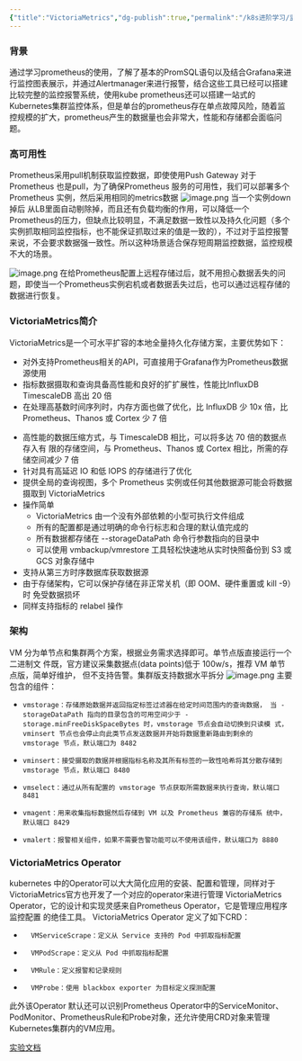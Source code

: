 ```yaml
---
{"title":"VictoriaMetrics","dg-publish":true,"permalink":"/k8s进阶学习/监控/VictoriaMetrics/","dgPassFrontmatter":true}
---
```


### 背景
通过学习prometheus的使用，了解了基本的PromSQL语句以及结合Grafana来进行监控图表展示，并通过Alertmanager来进行报警，结合这些工具已经可以搭建比较完整的监控报警系统，使用kube prometheus还可以搭建一站式的Kubernetes集群监控体系，但是单台的prometheus存在单点故障风险，随着监控规模的扩大，prometheus产生的数据量也会非常大，性能和存储都会面临问题。

### 高可用性
Prometheus采用pull机制获取监控数据，即使使用Push Gateway 对于Prometheus 也是pull，为了确保Prometheus 服务的可用性，我们可以部署多个Prometheus 实例，然后采用相同的metrics数据
![image.png](https://dennis-02.oss-cn-shenzhen.aliyuncs.com/img/20230725111348.png)
当一个实例down掉后 从LB里面自动剔除掉，而且还有负载均衡的作用，可以降低一个Prometheus的压力，但缺点比较明显，不满足数据一致性以及持久化问题（多个实例抓取相同监控指标，也不能保证抓取过来的值是一致的），不过对于监控报警来说，不会要求数据强一致性。所以这种场景适合保存短周期监控数据，监控规模不大的场景。

![image.png](https://dennis-02.oss-cn-shenzhen.aliyuncs.com/img/20230725113239.png)
在给Prometheus配置上远程存储过后，就不用担心数据丢失的问题，即使当一个Prometheus实例宕机或者数据丢失过后，也可以通过远程存储的数据进行恢复。

### VictoriaMetrics简介
VictoriaMetrics是一个可水平扩容的本地全量持久化存储方案，主要优势如下：
+ 对外支持Prometheus相关的API，可直接用于Grafana作为Prometheus数据源使用 
+ 指标数据摄取和查询具备高性能和良好的扩扩展性，性能比InfluxDB TimescaleDB ⾼出 20 倍
+ 在处理⾼基数时间序列时，内存⽅⾯也做了优化，⽐ InfluxDB 少 10x 倍，⽐ Prometheus、Thanos 或 Cortex 少 7 倍
-  ⾼性能的数据压缩⽅式，与 TimescaleDB 相⽐，可以将多达 70 倍的数据点存⼊有 限的存储空间，与 Prometheus、Thanos 或 Cortex 相⽐，所需的存储空间减少 7 倍
- 针对具有⾼延迟 IO 和低 IOPS 的存储进⾏了优化
- 提供全局的查询视图，多个 Prometheus 实例或任何其他数据源可能会将数据摄取到 VictoriaMetrics 
- 操作简单
	- VictoriaMetrics 由⼀个没有外部依赖的⼩型可执⾏⽂件组成
	- 所有的配置都是通过明确的命令⾏标志和合理的默认值完成的
	- 所有数据都存储在 --storageDataPath 命令⾏参数指向的⽬录中
	- 可以使⽤ vmbackup/vmrestore ⼯具轻松快速地从实时快照备份到 S3 或 GCS 对象存储中
- ⽀持从第三⽅时序数据库获取数据源
- 由于存储架构，它可以保护存储在⾮正常关机（即 OOM、硬件重置或 kill -9）时 免受数据损坏
- 同样⽀持指标的 relabel 操作

### 架构
VM 分为单节点和集群两个⽅案，根据业务需求选择即可。单节点版直接运⾏⼀个⼆进制⽂ 件既，官⽅建议采集数据点(data points)低于 100w/s，推荐 VM 单节点版，简单好维护， 但不⽀持告警。集群版⽀持数据⽔平拆分
![image.png](https://dennis-02.oss-cn-shenzhen.aliyuncs.com/img/20230725145938.png)
主要包含的组件：
+     vmstorage：存储原始数据并返回指定标签过滤器在给定时间范围内的查询数据， 当 -storageDataPath 指向的⽬录包含的可⽤空间少于 - storage.minFreeDiskSpaceBytes 时，vmstorage 节点会⾃动切换到只读模 式，vminsert 节点也会停⽌向此类节点发送数据并开始将数据重新路由到剩余的 vmstorage 节点，默认端口为 8482
+     vminsert：接受摄取的数据并根据指标名称及其所有标签的⼀致性哈希将其分散存储到 vmstorage 节点，默认端口 8480
+     vmselect：通过从所有配置的 vmstorage 节点获取所需数据来执⾏查询，默认端口 8481
+     vmagent：⽤来收集指标数据然后存储到 VM 以及 Prometheus 兼容的存储系 统中，默认端口 8429
+     vmalert：报警相关组件，如果不需要告警功能可以不使⽤该组件，默认端口为 8880

### VictoriaMetrics Operator
kubernetes 中的Operator可以大大简化应用的安装、配置和管理，同样对于VictoriaMetrics官方也开发了一个对应的operator来进行管理  VictoriaMetrics Operator，它的设计和实现灵感来⾃Prometheus Operator，它是管理应⽤程序监控配置 的绝佳⼯具。
VictoriaMetrics Operator 定义了如下CRD：
-       VMServiceScrape：定义从 Service ⽀持的 Pod 中抓取指标配置
-       VMPodScrape：定义从 Pod 中抓取指标配置
-       VMRule：定义报警和记录规则
-       VMProbe：使⽤ blackbox exporter 为⽬标定义探测配置
此外该Operator 默认还可以识别Prometheus Operator中的ServiceMonitor、PodMonitor、PrometheusRule和Probe对象，还允许使用CRD对象来管理Kubernetes集群内的VM应用。



[实验文档](https://github.com/wjunlove123/k8slearing/tree/main/monitor/victoriametrics)